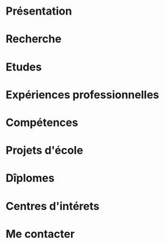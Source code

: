 # Présentation

# Recherche

# Etudes

# Expériences professionnelles

# Compétences

# Projets d'école

# Dîplomes

# Centres d'intérets

# Me contacter
